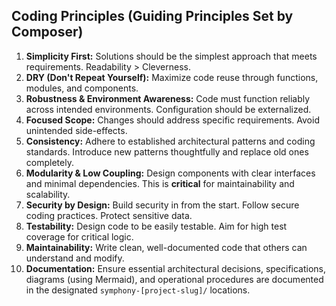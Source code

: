 ## Coding Principles (Guiding Principles Set by Composer)

1.  **Simplicity First:** Solutions should be the simplest approach that meets requirements. Readability > Cleverness.
2.  **DRY (Don't Repeat Yourself):** Maximize code reuse through functions, modules, and components.
3.  **Robustness & Environment Awareness:** Code must function reliably across intended environments. Configuration should be externalized.
4.  **Focused Scope:** Changes should address specific requirements. Avoid unintended side-effects.
5.  **Consistency:** Adhere to established architectural patterns and coding standards. Introduce new patterns thoughtfully and replace old ones completely.
6.  **Modularity & Low Coupling:** Design components with clear interfaces and minimal dependencies. This is **critical** for maintainability and scalability.
7.  **Security by Design:** Build security in from the start. Follow secure coding practices. Protect sensitive data.
8.  **Testability:** Design code to be easily testable. Aim for high test coverage for critical logic.
9.  **Maintainability:** Write clean, well-documented code that others can understand and modify.
10. **Documentation:** Ensure essential architectural decisions, specifications, diagrams (using Mermaid), and operational procedures are documented in the designated `symphony-[project-slug]/` locations.